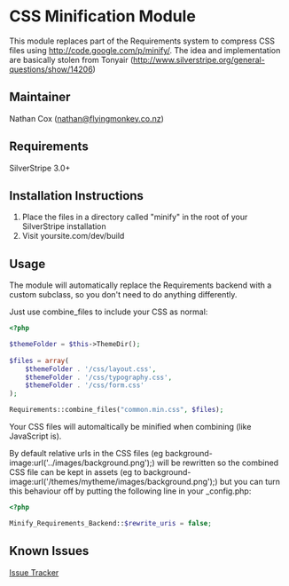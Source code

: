 CSS Minification Module
=============

This module replaces part of the Requirements system to compress CSS files using http://code.google.com/p/minify/.
The idea and implementation are basically stolen from Tonyair (http://www.silverstripe.org/general-questions/show/14206)


Maintainer
-------------

Nathan Cox (<nathan@flyingmonkey.co.nz>)

Requirements
---------------

SilverStripe 3.0+

Installation Instructions
-------------------------

1. Place the files in a directory called "minify" in the root of your SilverStripe installation
2. Visit yoursite.com/dev/build


Usage
-----

The module will automatically replace the Requirements backend with a custom subclass, so you don't need to do anything differently.

Just use combine_files to include your CSS as normal:

```php
<?php

$themeFolder = $this->ThemeDir();
     
$files = array(
	$themeFolder . '/css/layout.css',
	$themeFolder . '/css/typography.css',
	$themeFolder . '/css/form.css'
);

Requirements::combine_files("common.min.css", $files);

```

Your CSS files will automaltically be minified when combining (like JavaScript is).

By default relative urls in the CSS files (eg background-image:url('../images/background.png');) will be rewritten so the combined CSS file can be kept in assets (eg to background-image:url('/themes/mytheme/images/background.png');) but you can turn this behaviour off by putting the following line in your _config.php:

```php
<?php

Minify_Requirements_Backend::$rewrite_uris = false;

```

Known Issues
------------

[Issue Tracker](https://github.com/nathancox/silverstripe-minify/issues)